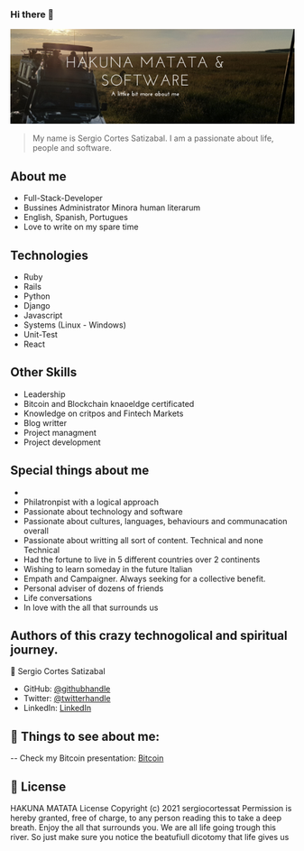 ### Hi there 👋

![screenshot](./Screenshot.png)

> My name is Sergio Cortes Satizabal. I am a passionate about life, people and software.

## About me

- Full-Stack-Developer
- Bussines Administrator Minora human literarum
- English, Spanish, Portugues
- Love to write on my spare time

## Technologies

- Ruby
- Rails
- Python
- Django
- Javascript
- Systems (Linux - Windows)
- Unit-Test
- React


## Other Skills

- Leadership
- Bitcoin and Blockchain knaoeldge certificated
- Knowledge on critpos and Fintech Markets
- Blog writter
- Project managment
- Project development


## Special things about me

- 
- Philatronpist with a logical approach
- Passionate about technology and software
- Passionate about cultures, languages, behaviours and communacation overall
- Passionate about writting all sort of content. Technical and none Technical
- Had the fortune to live in 5 different countries over 2 continents
- Wishing to learn someday in the future Italian
- Empath and Campaigner. Always seeking for a collective benefit.
- Personal adviser of dozens of friends
- Life conversations
- In love with the all that surrounds us


## Authors of this crazy technogolical and spiritual journey.

👤 Sergio Cortes Satizabal

- GitHub: [@githubhandle](https://github.com/sergiocortessat)
- Twitter: [@twitterhandle](https://twitter.com/sergiocortessat)
- LinkedIn: [LinkedIn](https://linkedin.com/sergiocortessat)

## 🤝 Things to see about me:

-- Check my Bitcoin presentation: [Bitcoin](https://tlr-coworking.com/blog/cryptocurrencies-an-experiment-that-will-lead-to-a-revolution%f0%9f%92%b0%f0%9f%92%b5%f0%9f%92%aa/)


## 📝 License

HAKUNA MATATA License
Copyright (c) 2021 sergiocortessat
Permission is hereby granted, free of charge, to any person reading this to take a deep breath. Enjoy the all that surrounds you. We are all life going trough this river. So just make sure you notice the beatufiull dicotomy that life gives us 

